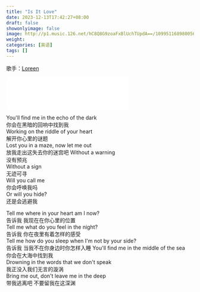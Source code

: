```yaml
---
title: "Is It Love"
date: 2023-12-13T17:42:27+08:00
draft: false
showonlyimage: false
image: http://p1.music.126.net/hC8Q8G9zoaFxBlUchTUpdA==/109951168980056221.jpg
weight: 
categories: [英语]
tags: []
---
```


歌手：[Loreen](https://music.163.com/#/song?id=2090559323&userid=29382116)

<!--more-->

<iframe frameborder="no" border="0" marginwidth="0" marginheight="0" width=330 height=86 src="//music.163.com/outchain/player?type=2&id=2090559323&auto=1&height=66"></iframe>

You'll find me in the echo of the dark  
你会在黑暗的回响中找到我  
Working on the riddle of your heart  
解开你心里的谜题  
Lost you in a maze, now let me out  
放我走出这失去你的迷宫吧
Without a warning  
没有预兆  
Without a sign  
无迹可寻  
Will you call me  
你会呼唤我吗  
Or will you hide?  
还是会逃避我

Tell me where in your heart am I now?  
告诉我 我现在在你心里的位置  
Tell me what do you feel in the night?  
告诉我 你在夜里有着怎样的感受  
Tell me how do you sleep when I'm not by your side?  
告诉我 当我不在你身边时你怎样入睡
You'll find me in the middle of the sea  
你会在大海中找到我  
Drowning in the words that we don't speak  
我正没入我们无言的漩涡  
Bring me out, don't leave me in the deep  
带我逃离吧 不要留我在这深渊